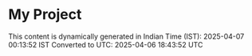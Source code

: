 # My Project

This content is dynamically generated in Indian Time (IST): 2025-04-07 00:13:52 IST
Converted to UTC: 2025-04-06 18:43:52 UTC
